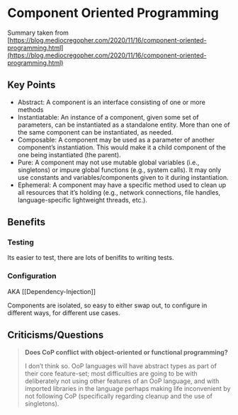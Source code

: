 # Component Oriented Programming

 Summary taken from [https://blog.mediocregopher.com/2020/11/16/component-oriented-programming.html](https://blog.mediocregopher.com/2020/11/16/component-oriented-programming.html)
 
 ## Key Points
 
 - Abstract: A component is an interface consisting of one or more methods
- Instantiatable: An instance of a component, given some set of parameters, can be instantiated as a standalone entity. More than one of the same component can be instantiated, as needed.
 - Composable: A component may be used as a parameter of another component’s instantiation. This would make it a child component of the one being instantiated (the parent).
 - Pure: A component may not use mutable global variables (i.e., singletons) or impure global functions (e.g., system calls). It may only use constants and variables/components given to it during instantiation.
- Ephemeral: A component may have a specific method used to clean up all resources that it’s holding (e.g., network connections, file handles, language-specific lightweight threads, etc.).

## Benefits

### Testing

Its easier to test, there are lots of benifits to writing tests.

### Configuration

AKA [[Dependency-Injection]]

Components are isolated, so easy to either swap out, to configure in different ways, for different use cases.



## Criticisms/Questions

> **Does CoP conflict with object-oriented or functional programming?**
> 
> I don’t think so. OoP languages will have abstract types as part of their core feature-set; most difficulties are going to be with deliberately not using other features of an OoP language, and with imported libraries in the language perhaps making life inconvenient by not following CoP (specifically regarding cleanup and the use of singletons).

